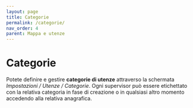 ```yaml
---
layout: page
title: Categorie
permalink: /categorie/
nav_order: 4
parent: Mappa e utenze
---
```


# Categorie

Potete definire e gestire **categorie di utenze** attraverso la schermata *Impostazioni / Utenze / Categorie*. Ogni supervisor può essere etichettato con la relativa categoria in fase di creazione o in qualsiasi altro momento accedendo alla relativa anagrafica.
